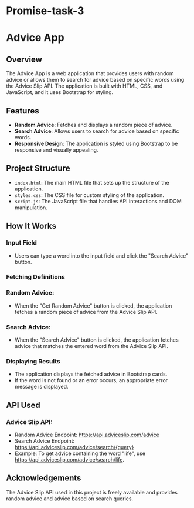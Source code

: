 # Promise-task-3
# Advice App

## Overview

The Advice App is a web application that provides users with random advice or allows them to search for advice based on specific words using the Advice Slip API. The application is built with HTML, CSS, and JavaScript, and it uses Bootstrap for styling.

## Features

- **Random Advice**: Fetches and displays a random piece of advice.
- **Search Advice**: Allows users to search for advice based on specific words.
- **Responsive Design**: The application is styled using Bootstrap to be responsive and visually appealing.

## Project Structure

- `index.html`: The main HTML file that sets up the structure of the application.
- `styles.css`: The CSS file for custom styling of the application.
- `script.js`: The JavaScript file that handles API interactions and DOM manipulation.

## How It Works
### Input Field
- Users can type a word into the input field and click the "Search Advice" button.

### Fetching Definitions
### Random Advice: 
- When the "Get Random Advice" button is clicked, the application fetches a random piece of advice from the Advice Slip API.
### Search Advice: 
- When the "Search Advice" button is clicked, the application fetches advice that matches the entered word from the Advice Slip API.
### Displaying Results
- The application displays the fetched advice in Bootstrap cards.
- If the word is not found or an error occurs, an appropriate error message is displayed.

## API Used
### Advice Slip API:
- Random Advice Endpoint: https://api.adviceslip.com/advice
- Search Advice Endpoint: https://api.adviceslip.com/advice/search/{query}
- Example: To get advice containing the word "life", use https://api.adviceslip.com/advice/search/life.

## Acknowledgements
The Advice Slip API used in this project is freely available and provides random advice and advice based on search queries.
